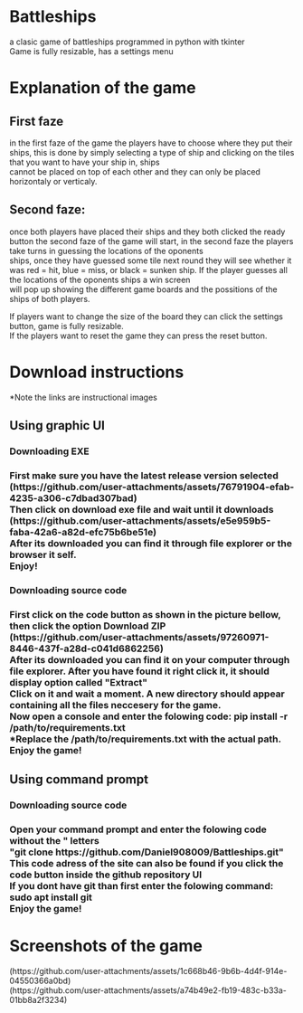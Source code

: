# Battleships
a clasic game of battleships programmed in python with tkinter <br>
Game is fully resizable, has a settings menu <br>
<h1>Explanation of the game</h1>
<h2>First faze</h2>
in the first faze of the game the players have to choose where they put their ships, this is done by simply selecting a type of ship and clicking on the tiles that you want to have your ship in, ships <br> cannot be placed on top of each other and they can only be placed horizontaly or verticaly. <br>
<h2>Second faze:</h2>
once both players have placed their ships and they both clicked the ready button the second faze of the game will start, in the second faze the players take turns in guessing the locations of the oponents <br> ships, once they have guessed some tile next round they will see whether it was red = hit, blue = miss, or black = sunken ship. If the player guesses all the locations of the oponents ships a win screen <br> will pop up showing the different game boards and the possitions of the ships of both players. <br>

If players want to change the size of the board they can click the settings button, game is fully resizable. <br>
If the players want to reset the game they can press the reset button. <br>
<h1>Download instructions</h1>
*Note the links are instructional images <br>
<h2>Using graphic UI</h2>
<h3>Downloading EXE <h3>
First make sure you have the latest release version selected <br>
(https://github.com/user-attachments/assets/76791904-efab-4235-a306-c7dbad307bad) <br>
Then click on download exe file and wait until it downloads <br>
(https://github.com/user-attachments/assets/e5e959b5-faba-42a6-a82d-efc75b6be51e) <br>
After its downloaded you can find it through file explorer or the browser it self. <br>
Enjoy!<br>
<h3>Downloading source code <h3>
First click on the code button as shown in the picture bellow, then click the option Download ZIP <br>
(https://github.com/user-attachments/assets/97260971-8446-437f-a28d-c041d6862256) <br>
After its downloaded you can find it on your computer through file explorer. After you have found it right click it, it should display option called "Extract" <br>
Click on it and wait a moment. A new directory should appear containing all the files neccesery for the game.<br>
Now open a console and enter the folowing code: pip install -r /path/to/requirements.txt <br>
*Replace the /path/to/requirements.txt with the actual path. <br>
Enjoy the game! <br>
<h2>Using command prompt</h2>
<h3>Downloading source code <h3>
Open your command prompt and enter the folowing code without the " letters <br>
"git clone https://github.com/Daniel908009/Battleships.git" <br>
This code adress of the site can also be found if you click the code button inside the github repository UI <br>
If you dont have git than first enter the folowing command: sudo apt install git <br>
Enjoy the game! <br>
<h1>Screenshots of the game</h1>
(https://github.com/user-attachments/assets/1c668b46-9b6b-4d4f-914e-04550366a0bd) <br>
(https://github.com/user-attachments/assets/a74b49e2-fb19-483c-b33a-01bb8a2f3234)
